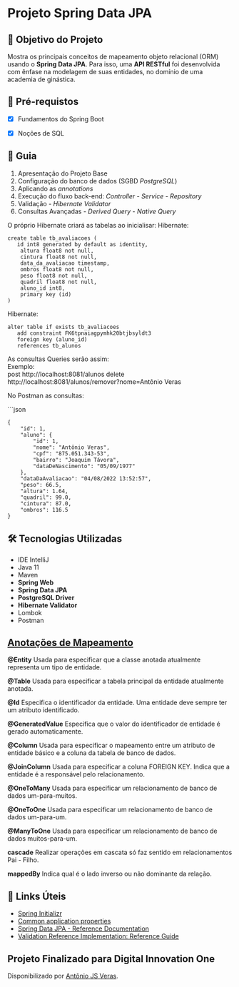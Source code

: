 <h1>Projeto Spring Data JPA</h1>

<h2>🎯 Objetivo do Projeto</h2>
<p>Mostra os principais conceitos de mapeamento objeto relacional (ORM) usando o <strong>Spring Data JPA</strong>. Para isso, uma <strong>API RESTful</strong> foi desenvolvida com ênfase na modelagem de suas entidades, no domínio de uma academia de ginástica.</p>

<h2>
🛑 Pré-requistos
</h2>

- [x] Fundamentos do Spring Boot

- [x] Noções de SQL

<h2> 🚦 Guia </h2>

<ol>
    <li> Apresentação do Projeto Base </li>
    <li> Configuração do banco de dados (SGBD <em>PostgreSQL</em>)</li>
    <li> Aplicando as <em>annotations</em></li>
    <li> Execução do fluxo back-end: <em>Controller - Service - Repository</em></li>
    <li> Validação - <em>Hibernate Validator</em> </li>
    <li> Consultas Avançadas - <em>Derived Query - Native Query</em></li>    
</ol>

<p>
O próprio Hibernate criará as tabelas ao inicialisar:
Hibernate: 

    create table tb_avaliacoes (
       id int8 generated by default as identity,
        altura float8 not null,
        cintura float8 not null,
        data_da_avaliacao timestamp,
        ombros float8 not null,
        peso float8 not null,
        quadril float8 not null,
        aluno_id int8,
        primary key (id)
    )
Hibernate:

    alter table if exists tb_avaliacoes 
       add constraint FK6tpnaiagpymhk20btjbsyldt3 
       foreign key (aluno_id) 
       references tb_alunos

</p>
<p>
As consultas Queries serão assim:<br>
Exemplo:<br>
    post http://localhost:8081/alunos
    delete http://localhost:8081/alunos/remover?nome=Antônio Veras
</p>
<p>
No Postman as consultas:
</p>
<p>
```json

    {
        "id": 1,
        "aluno": {
            "id": 1,
            "nome": "Antônio Veras",
            "cpf": "875.051.343-53",
            "bairro": "Joaquim Távora",
            "dataDeNascimento": "05/09/1977"
        },
        "dataDaAvaliacao": "04/08/2022 13:52:57",
        "peso": 66.5,
        "altura": 1.64,
        "quadril": 99.0,
        "cintura": 87.0,
        "ombros": 116.5
    }
</p>

<h2>🛠 Tecnologias Utilizadas</h2>

<ul>
    <li>IDE IntelliJ</li>
    <li>Java 11</li>
    <li>Maven</li>
    <li><strong>Spring Web</strong></li>
    <li><strong>Spring Data JPA</strong></li>
    <li><strong>PostgreSQL Driver</strong></li>
    <li><strong>Hibernate Validator</strong></li>
    <li>Lombok</li>
    <li>Postman</li>
</ul>


<h2><a href="https://strn.com.br/artigos/2018/12/11/todas-as-anota%C3%A7%C3%B5es-do-jpa-anota%C3%A7%C3%B5es-de-mapeamento/">
Anotações de Mapeamento </a></h2>

<strong>@Entity</strong>
Usada para especificar que a classe anotada atualmente representa um tipo de entidade.

<strong>@Table</strong>
Usada para especificar a tabela principal da entidade atualmente anotada.

<strong>@Id</strong>
Especifica o identificador da entidade. Uma entidade deve sempre ter um atributo identificado.

<strong>@GeneratedValue</strong>
Especifica que o valor do identificador de entidade é gerado automaticamente.

<strong>@Column</strong>
Usada para especificar o mapeamento entre um atributo de entidade básico e a coluna da tabela de banco de dados.

<strong>@JoinColumn</strong>
Usada para especificar a coluna FOREIGN KEY. Indica que a entidade é a responsável pelo relacionamento.

<strong>@OneToMany</strong>
Usada para especificar um relacionamento de banco de dados um-para-muitos.

<strong>@OneToOne</strong>
Usada para especificar um relacionamento de banco de dados um-para-um.

<strong>@ManyToOne</strong>
Usada para especificar um relacionamento de banco de dados muitos-para-um.

<strong>cascade</strong>
Realizar operações em cascata só faz sentido em relacionamentos Pai - Filho.

<strong>mappedBy</strong>
Indica qual é o lado inverso ou não dominante da relação.

<h2>🔗 Links Úteis</h2>
<ul>
    <li><a href="https://start.spring.io/#!type=maven-project&language=java&platformVersion=2.6.1&packaging=jar&jvmVersion=11&groupId=me.dio.academia&artifactId=academia-digital&name=academia-digital&description=Tutorial%20API%20RESTful%20modelando%20sistema%20de%20academia%20de%20gin%C3%A1stica&packageName=me.dio.academia.digital&dependencies=web,data-jpa,postgresql,validation,lombok">Spring Initializr</a></li>
    <li><a href="https://docs.spring.io/spring-boot/docs/2.0.x/reference/html/common-application-properties.html">Common application properties</a></li>
    <li><a href="https://docs.spring.io/spring-data/jpa/docs/current/reference/html/#jpa.repositories">Spring Data JPA - Reference Documentation</a></li>
    <li><a href="https://docs.jboss.org/hibernate/stable/validator/reference/en-US/html_single/#validator-gettingstarted">Validation Reference Implementation: Reference Guide</a></li>

</ul>

<h2> Projeto Finalizado para Digital Innovation One </h2>

Disponibilizado por [Antônio JS Veras](https://www.linkedin.com/in/antônio-js-veras-b6896647 "Antônio JS Veras").




